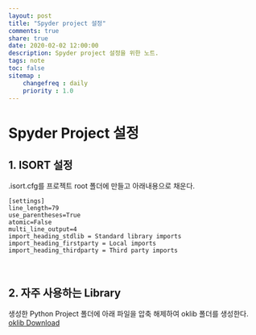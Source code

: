 ```yaml
---
layout: post
title: "Spyder project 설정"
comments: true
share: true
date: 2020-02-02 12:00:00
description: Spyder project 설정을 위한 노트.
tags: note
toc: false
sitemap :
    changefreq : daily
    priority : 1.0
---
```


# Spyder Project 설정

## 1. ISORT 설정

.isort.cfg를 프로젝트 root 폴더에 만들고 아래내용으로 채운다.

```
[settings]
line_length=79
use_parentheses=True
atomic=False
multi_line_output=4
import_heading_stdlib = Standard library imports
import_heading_firstparty = Local imports
import_heading_thirdparty = Third party imports
```

<br>

## 2. 자주 사용하는 Library

생성한 Python Project 폴더에 아래 파일을 압축 해제하여 oklib 폴더를 생성한다.  
[oklib Download](/assets/data/oklib.zip)